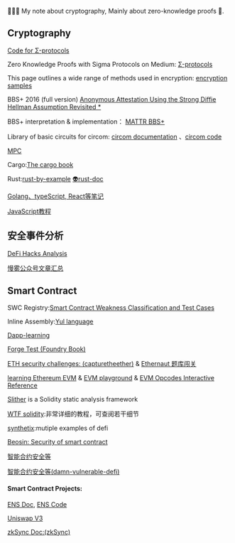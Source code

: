 🧝🏻‍♀️ My note about cryptography, Mainly about zero-knowledge proofs 🥥.  

## Cryptography
[Code for Σ-protocols](https://github.com/ferrarif1/MyNote/tree/6c6907d2d7967a00e66bc0799c124c711fe4a2e2/sigma%20protocol%20code "Heading link")   

Zero Knowledge Proofs with Sigma Protocols on Medium:
[Σ-protocols](https://medium.com/@loveshharchandani/zero-knowledge-proofs-with-sigma-protocols-91e94858a1fb "Heading link")   

This page outlines a wide range of methods used in encryption:
[encryption samples](https://asecuritysite.com/encryption "Heading link")   

BBS+ 2016 (full version)
[Anonymous Attestation Using the Strong Diffie Hellman Assumption Revisited *](https://eprint.iacr.org/2016/663.pdf "Heading link")   

BBS+ interpretation & implementation：
[MATTR BBS+](https://identity.foundation/bbs-signature/draft-looker-cfrg-bbs-signatures.html "Heading link")   

Library of basic circuits for circom: [circom documentation](https://docs.circom.io/getting-started/installation/ "Heading link") 、[circom code](https://github.com/iden3/circomlib "Heading link")   

[MPC](https://github.com/rdragos/awesome-mpc "Heading link")    

Cargo:[The cargo book](https://doc.rust-lang.org/cargo/getting-started/first-steps.html "Heading link")   

Rust:[rust-by-example](https://rustwiki.org/zh-CN/rust-by-example "Heading link")    [👽rust-doc](https://docs.rs/ "Heading link")  

[Golang、typeScript, React等笔记](https://pjchender.dev/golang/grpc-getting-started/ "Heading link")

[JavaScript教程](https://zh.javascript.info/intro "Heading link")

## 安全事件分析
[DeFi Hacks Analysis](https://web3sec.notion.site/web3sec/c582b99cd7a84be48d972ca2126a2a1f?v=4671590619bd4b2ab16a15256e4fbba1)

[慢雾公众号文章汇总](https://mp.weixin.qq.com/mp/appmsgalbum?__biz=MzU4ODQ3NTM2OA==&action=getalbum&album_id=1378653641065857025&scene=173&from_msgid=2247498194&from_itemidx=1&count=3&nolastread=1#wechat_redirect  "Heading link")

## Smart Contract
SWC Registry:[Smart Contract Weakness Classification and Test Cases](https://swcregistry.io/ "Heading link")  

Inline Assembly:[Yul language](https://docs.soliditylang.org/en/v0.8.14/yul.html#yul "Heading link")  

[Dapp-learning](https://github.com/ferrarif1/Dapp-Learning?organization=ferrarif1&organization=ferrarif1 "Heading link")   

[Forge Test (Foundry Book)](https://book.getfoundry.sh/ "Heading link")  

[ETH security challenges: (capturetheether)](https://capturetheether.com/challenges/ "Heading link") &
[Ethernaut 题库闯关](https://capturetheether.com/challenges/](https://learnblockchain.cn/column/19) "Heading link")

[learning Ethereum EVM](https://stermi.xyz/blog/lets-play-evm-puzzles "Heading link")  & [EVM playground](https://www.evm.codes/playground?unit=Wei&codeType=Mnemonic&code=%27z0x4wMSTORE%7E3wRETURN%27%7EyzzPUSH1+y%5Cnw2%7E0y%01wyz%7E_&fork=grayGlacier "Heading link") & [EVM Opcodes Interactive Reference](https://www.evm.codes/?fork=grayGlacier  "Heading link")

[Slither](https://github.com/crytic/slither "Heading link") is a Solidity static analysis framework

[WTF solidity](https://github.com/AmazingAng/WTF-Solidity "Heading link"):非常详细的教程，可查阅若干细节

[synthetix](https://github.com/Synthetixio/synthetix "Heading link"):mutiple examples of defi

[Beosin: Security of smart contract](https://github.com/ferrarif1/Security-Vulnerabilities-Analysis-Series "Heading link")

[智能合约安全等](https://github.com/ferrarif1/solidity-expert "Heading link")

[智能合约安全等(damn-vulnerable-defi)](https://github.com/OpenZeppelin/damn-vulnerable-defi "Heading link")



#### Smart Contract Projects:
[ENS Doc](https://docs.ens.domains/ "Heading link"), 
[ENS Code](https://github.com/ensdomains/ens-contracts/tree/fb88681d476e8cabc642781262043b8d521fefd5 "Heading link")  

[Uniswap V3](https://liaoph.com/uniswap-v3-1/ "Heading link")  

[zkSync Doc:(zkSync)](https://docs.zksync.io/dev/contracts/#porting-smart-contracts "Heading link")  

